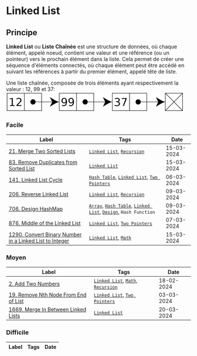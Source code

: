 # Linked List

## Principe

**Linked List** ou **Liste Chaînée** est une structure de données, où chaque élément, appelé noeud, contient une valeur et une référence (ou un pointeur) vers le prochain élément dans la liste. Cela permet de créer une séquence d'éléments connectés, où chaque élément peut être accédé en suivant les références à partir du premier élément, appelé tête de liste.

Une liste chaînée, composée de trois éléments ayant respectivement la valeur : 12, 99 et 37:  
<img src="../imgs/skills/linked_list-1.png"/>

### Facile

| Label                                                                                                                                             | Tags                                                                                                                                | Date       |
| ------------------------------------------------------------------------------------------------------------------------------------------------- | ----------------------------------------------------------------------------------------------------------------------------------- | ---------- |
| [21. Merge Two Sorted Lists](../Probleme/0021.%20Merge%20Two%20Sorted%20Lists/)                                                                   | [`Linked List`](./linked_list.md), [`Recursion`](./recursion.md)                                                                    | 15-03-2024 |
| [83. Remove Duplicates from Sorted List](../Probleme/0083.%20Remove%20Duplicates%20from%20Sorted%20List/)                                         | [`Linked List`](./linked_list.md)                                                                                                   | 15-03-2024 |
| [141. Linked List Cycle](../Probleme/0141.%20Linked%20List%20Cycle/)                                                                              | [`Hash Table`](./hash_table.md), [`Linked List`](./linked_list.md), [`Two Pointers`](./two_pointers.md)                             | 06-03-2024 |
| [206. Reverse Linked List](../Probleme/0206.%20Reverse%20Linked%20List/)                                                                          | [`Linked List`](./linked_list.md), [`Recursion`](./recursion.md)                                                                    | 09-03-2024 |
| [706. Design HashMap](../Probleme/0706.%20Design%20HashMap/)                                                                                      | [`Array`](./array.md), [`Hash Table`](./hash_table.md), [`Linked List`](./linked_list.md), [`Design`](./design.md), `Hash Function` | 09-03-2024 |
| [876. Middle of the Linked List](../Probleme/0876.%20Middle%20of%20the%20Linked%20List/)                                                          | [`Linked List`](./linked_list.md), [`Two Pointers`](./two_pointers.md)                                                              | 07-03-2024 |
| [1290. Convert Binary Number in a Linked List to Integer](../Probleme/1290.%20Convert%20Binary%20Number%20in%20a%20Linked%20List%20to%20Integer/) | [`Linked List`](./linked_list.md), [`Math`](./math.md)                                                                              | 15-03-2024 |

### Moyen

| Label                                                                                                     | Tags                                                                                  | Date       |
| --------------------------------------------------------------------------------------------------------- | ------------------------------------------------------------------------------------- | ---------- |
| [2. Add Two Numbers](../Probleme/0002.%20Add%20Two%20Numbers/)                                            | [`Linked List`](./linked_list.md), [`Math`](./math.md), [`Recursion`](./recursion.md) | 18-02-2024 |
| [19. Remove Nth Node From End of List](../Probleme/0019.%20Remove%20Nth%20Node%20From%20End%20of%20List/) | [`Linked List`](./linked_list.md), [`Two Pointers`](./two_pointers.md)                | 03-03-2024 |
| [1669. Merge In Between Linked Lists](../Probleme/1669.%20Merge%20In%20Between%20Linked%20Lists/)         | [`Linked List`](./linked_list.md)                                                     | 20-03-2024 |

### Difficile

| Label | Tags | Date |
| ----- | ---- | ---- |
